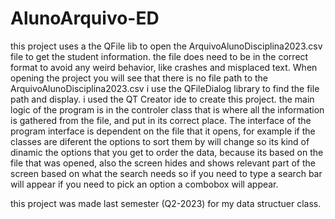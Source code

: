 # AlunoArquivo-ED
this project uses a the QFile lib to open the ArquivoAlunoDisciplina2023.csv file to get the student information.
the file does need to be in the correct format to avoid any weird behavior, like crashes and misplaced text.
When opening the project you will see that there is no file path to the ArquivoAlunoDisciplina2023.csv i use the QFileDialog library to find the file path and display.
i used the QT Creator ide to create this project.
the main logic of the program is in the controler class that is where all the information is gathered from the file, and put in its correct place.
The interface of the program interface is dependent on the file that it opens, for example if the classes are diferent the options to sort them by will change so its kind of dinamic the options that you get to order the data, because its based 
on the file that was opened, also the screen hides and shows relevant part of the screen based on what the search needs so if you need to type a search bar will appear if you need to pick an option a combobox will appear.

this project was made last semester (Q2-2023) for my data structuer class.
